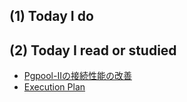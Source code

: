 ## (1) Today I do

## (2) Today I read or studied

- [Pgpool-IIの接続性能の改善](https://lets.postgresql.jp/documents/technical/pgpool-II-tcp-tuning/1)
- [Execution Plan](http://postgresguide.com/performance/explain.html)